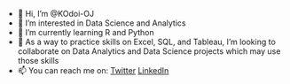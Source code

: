 - 👋 Hi, I’m @KOdoi-OJ
- 👀 I’m interested in Data Science and Analytics
- 🌱 I’m currently learning R and Python
- 💞️ As a way to practice skills on Excel, SQL, and Tableau, I’m looking to collaborate on Data Analytics and Data Science projects which may use those skills
- 📫 You can reach me on: 
[Twitter](https://twitter.com/kwameoo_)
[LinkedIn](https://www.linkedin.com/in/kwame-odoi-otchere)

<!---
KOdoi-OJ/KOdoi-OJ is a ✨ special ✨ repository because its `README.md` (this file) appears on your GitHub profile.
You can click the Preview link to take a look at your changes.
--->
